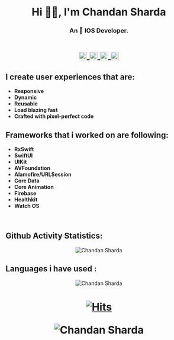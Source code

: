 <h1 align="center"> Hi 👋🏽, I'm Chandan Sharda </h1>
<h3 align="center">
    An  IOS Developer.  
</h3>
<h1 align="center">
<a href="https://in.linkedin.com/in/chandan-sharda-a33869b8">
  <img align="center" alt="Chandan Sharda's Linkdin" width="22px" src="https://cdn.jsdelivr.net/npm/simple-icons@v3/icons/linkedin.svg" />
</a>
<a href="https://github.com/chandansharda">
  <img align="center" alt="Chandan Sharda's Github" width="22px" src="https://cdn.jsdelivr.net/npm/simple-icons@v3/icons/github.svg" />
</a>
<a href="https://www.instagram.com/_chandan_sharda_/">
  <img align="center" alt=Chandan Sharda's Instagram" width="22px" src="https://cdn.jsdelivr.net/npm/simple-icons@v3/icons/instagram.svg" />
</a>
<a href="https://www.facebook.com/chandan.sharda.98">
  <img align="center" alt="Chandan Sharda's Facebook" width="22px" src="https://cdn.jsdelivr.net/npm/simple-icons@v3/icons/facebook.svg" />
</a>
</h1>
<h2 align="left">
    I create user experiences that are:
</h2>

- **Responsive**
- **Dynamic**
- **Reusable**
- **Load blazing fast**
- **Crafted with pixel-perfect code**

<h2 align="left">
    Frameworks that i worked on are following:
</h2>

- **RxSwift**
- **SwiftUI**
- **UIKit**
- **AVFoundation**
- **Alamofire/URLSession**
- **Core Data**
- **Core Animation**
- **Firebase**
- **Healthkit**
- **Watch OS**

<br/>

<h2 align="left">
    Github Activity Statistics:
</h2>

<p align="center"> <img src="https://github-readme-stats.vercel.app/api?username=chandansharda&show_icons=true&count_private=true" alt="Chandan Sharda" /> </p>     

<h2 align="left">
    Languages i have used :
</h2>
<p align="center"> <img src="https://github-readme-stats.vercel.app/api/top-langs/?username=chandansharda&layout=compact&langs_count=10&hide=Objective-C,JavaScript" alt="Chandan Sharda" /> </p>     

<h1 align="center">
                  
[![Hits](https://hits.seeyoufarm.com/api/count/incr/badge.svg?url=https%3A%2F%2Fgithub.com%2Fchandansharda%2FFloatingBubbles&count_bg=%2379C83D&title_bg=%23555555&icon=&icon_color=%23E7E7E7&title=hits&edge_flat=false)](https://hits.seeyoufarm.com)
                  
<img src="https://komarev.com/ghpvc/?username=chandansharda&color=green" alt="Chandan Sharda" />
</h1>
